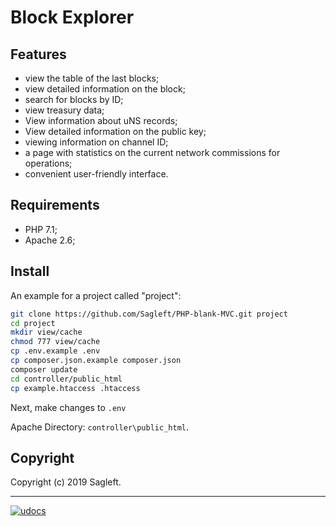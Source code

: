 # Block Explorer

## Features

* view the table of the last blocks;
* view detailed information on the block;
* search for blocks by ID;
* view treasury data;
* View information about uNS records;
* View detailed information on the public key;
* viewing information on channel ID;
* a page with statistics on the current network commissions for operations;
* convenient user-friendly interface.

## Requirements
* PHP 7.1;
* Apache 2.6;

## Install

An example for a project called "project":

```bash
git clone https://github.com/Sagleft/PHP-blank-MVC.git project
cd project
mkdir view/cache
chmod 777 view/cache
cp .env.example .env
cp composer.json.example composer.json
composer update
cd controller/public_html
cp example.htaccess .htaccess
```

Next, make changes to ```.env```

Apache Directory: ``` controller\public_html ```.


## Copyright

Copyright (c) 2019 Sagleft.


---
[![udocs](https://github.com/Sagleft/ures/blob/master/udocs-btn.png?raw=true)](https://udocs.gitbook.io/utopia-api/)
